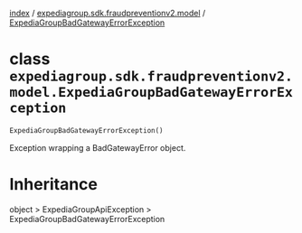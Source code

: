 [index](index.md) /
[expediagroup.sdk.fraudpreventionv2.model](expediagroup.sdk.fraudpreventionv2.model.md)
/
[ExpediaGroupBadGatewayErrorException](ExpediaGroupBadGatewayErrorException.md)

# class `expediagroup.sdk.fraudpreventionv2.model.ExpediaGroupBadGatewayErrorException`

```python
ExpediaGroupBadGatewayErrorException()
```

Exception wrapping a BadGatewayError object.

# Inheritance

object > ExpediaGroupApiException >
ExpediaGroupBadGatewayErrorException
